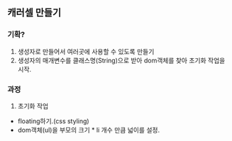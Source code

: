 ## 캐러셀 만들기

### 기확?
1. 생성자로 만들어서 여러곳에 사용할 수 있도록 만들기
2. 생성자의 매개변수를 클래스명(String)으로 받아 dom객체를 찾아 초기화 작업을 시작.
### 과정
1. 초기화 작업
  - floating하기.(css styling)
  - dom객체(ul)을 부모의 크기 * li 개수 만큼 넓이를 설정.